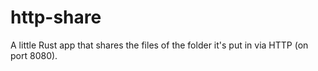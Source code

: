 # http-share
A little Rust app that shares the files of the folder it's put in via HTTP (on port 8080).
